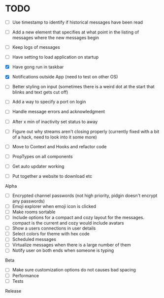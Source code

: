 # TODO

- [ ] Use timestamp to identify if historical messages have been read
- [ ] Add a new element that specifies at what point in the listing of messages where the new messages begin
- [ ] Keep logs of messages

- [ ] Have setting to load application on startup
- [x] Have gong run in taskbar
- [x] Notifications outside App (need to test on other OS)

- [ ] Better styling on input (sometimes there is a weird dot at the start that blinks and text gets cut off)

- [ ] Add a way to specify a port on login
- [ ] Handle message errors and acknowledgment
- [ ] After x min of inactivity set status to away

- [ ] Figure out why streams aren't closing properly (currently fixed with a bit of a hack, need to look into it some more)
- [ ] Move to Context and Hooks and refactor code
- [ ] PropTypes on all components

- [ ] Get auto updater working
- [ ] Put together a website to download etc

Alpha

- [ ] Encrypted channel passwords (not high priority, pidgin doesn't encrypt any passwords)
- [ ] Emoji explorer when emoji icon is clicked
- [ ] Make rooms sortable
- [ ] Include options for a compact and cozy layout for the messages. compact is the current and cozy would include avatars
- [ ] Show a users connections in user details
- [ ] Select colors for theme with hex code
- [ ] Scheduled messages
- [ ] Virtualize messages when there is a large number of them
- [ ] Notify user on both ends when someone is typing

Beta

- [ ] Make sure customization options do not causes bad spacing
- [ ] Performance
- [ ] Tests

Release
